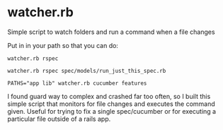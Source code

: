 watcher.rb
=======

Simple script to watch folders and run a command when a file changes

Put in in your path so that you can do:

  `watcher.rb rspec`

  `watcher.rb rspec spec/models/run_just_this_spec.rb`

  `PATHS="app lib" watcher.rb cucumber features`

I found guard way to complex and crashed far too often, so I built this simple script that monitors for file changes and
executes the command given.  Useful for trying to fix a single spec/cucumber or for executing a particular file outside of a 
rails app.
